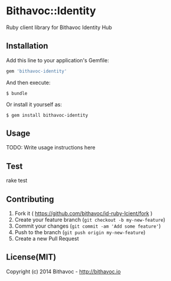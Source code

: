 # Bithavoc::Identity

Ruby client library for Bithavoc Identity Hub

## Installation

Add this line to your application's Gemfile:

```ruby
gem 'bithavoc-identity'
```

And then execute:

    $ bundle

Or install it yourself as:

    $ gem install bithavoc-identity

## Usage

TODO: Write usage instructions here

## Test

   rake test

## Contributing

1. Fork it ( https://github.com/bithavoc/id-ruby-lcient/fork )
2. Create your feature branch (`git checkout -b my-new-feature`)
3. Commit your changes (`git commit -am 'Add some feature'`)
4. Push to the branch (`git push origin my-new-feature`)
5. Create a new Pull Request

## License(MIT)

Copyright (c) 2014 Bithavoc - http://bithavoc.io
